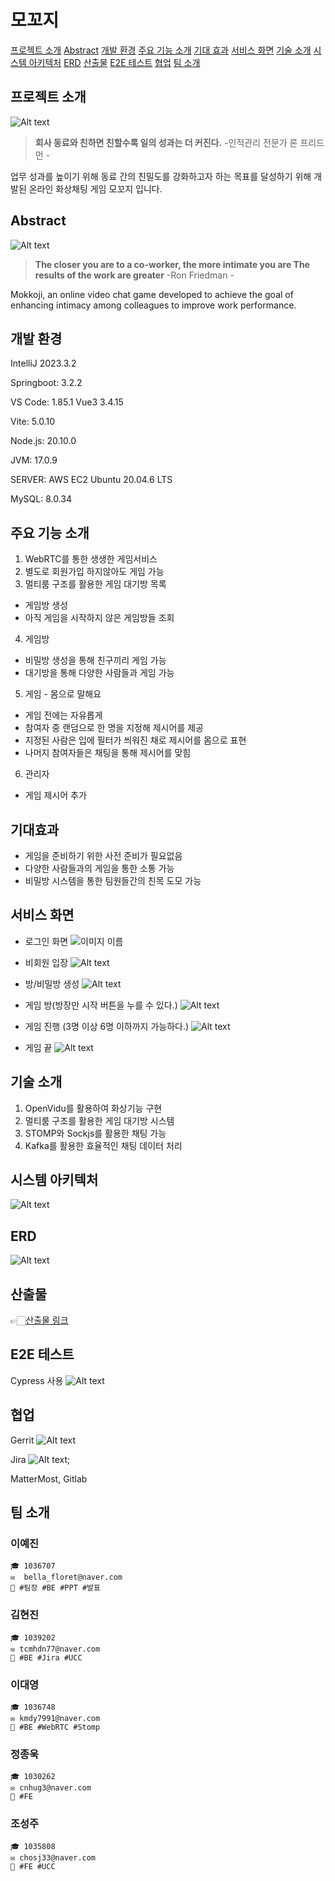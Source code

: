 모꼬지
============================
[프로젝트 소개](#프로젝트-소개)
[Abstract](#Abstract)
[개발 환경](#개발-환경)
[주요 기능 소개](#주요-기능-소개)
[기대 효과](#기대-효과)
[서비스 화면](#서비스-화면)
[기술 소개](#기술-소개)
[시스템 아키텍처](#시스템-아키텍처)
[ERD](#erd)
[산출물](#산출물)
[E2E 테스트](#e2e-테스트)
[협업](#협업)
[팀 소개](#팀-소개)


## 프로젝트 소개
![Alt text](./exec/img/logo.png)
> **회사 동료와 친하면 친할수록
일의 성과는 더 커진다.**
-인적관리 전문가 론 프리드먼 -

업무 성과를 높이기 위해 동료 간의 친밀도를 강화하고자 하는 목표를 달성하기 위해 개발된 온라인 화상채팅 게임 모꼬지 입니다.

## Abstract
![Alt text](./exec/img/logoeng.png)
> **The closer you are to a co-worker, the more intimate you are
The results of the work are greater**
-Ron Friedman -

Mokkoji, an online video chat game developed to achieve the goal of enhancing intimacy among colleagues to improve work performance.

## 개발 환경
IntelliJ 2023.3.2

 Springboot: 3.2.2

 VS Code: 1.85.1
 Vue3 3.4.15

 Vite: 5.0.10

 Node.js: 20.10.0

 JVM: 17.0.9

 SERVER: AWS EC2 Ubuntu 20.04.6 LTS
 
 MySQL: 8.0.34

## 주요 기능 소개
1. WebRTC를 통한 생생한 게임서비스
2. 별도로 회원가입 하지않아도 게임 가능
3. 멀티룸 구조를 활용한 게임 대기방 목록
- 게임방 생성
- 아직 게임을 시작하지 않은 게임방들 조회
4. 게임방
- 비밀방 생성을 통해 친구끼리 게임 가능
- 대기방을 통해 다양한 사람들과 게임 가능
5. 게임 - 몸으로 말해요
- 게임 전에는 자유롭게 
- 참여자 중 랜덤으로 한 명을 지정해 제시어를 제공
- 지정된 사람은 입에 필터가 씌워진 채로 제시어를 몸으로 표현
- 나머지 참여자들은 채팅을 통해 제시어를 맞힘
6. 관리자
- 게임 제시어 추가

## 기대효과
* 게임을 준비하기 위한 사전 준비가 필요없음
* 다양한 사람들과의 게임을 통한 소통 가능
* 비밀방 시스템을 통한 팀원들간의 친목 도모 가능

## 서비스 화면
* 로그인 화면
![이미지 이름](./exec/img/1.PNG)

* 비회원 입장
![Alt text](./exec/img/image.png)

* 방/비밀방 생성
![Alt text](./exec/img/image2.png)

* 게임 방(방장만 시작 버튼을 누를 수 있다.)
![Alt text](./exec/img/image3.png)

* 게임 진행 (3명 이상 6명 이하까지 가능하다.)
![Alt text](./exec/img/image4.png)

* 게임 끝
![Alt text](./exec/img/image5.png)


## 기술 소개
1. OpenVidu를 활용하여 화상기능 구현
2. 멀티룸 구조를 활용한 게임 대기방 시스템
3. STOMP와 Sockjs를 활용한 채팅 가능
4. Kafka를 활용한 효율적인 채팅 데이터 처리

## 시스템 아키텍처
![Alt text](./exec/img/sysarch.png)

## ERD
![Alt text](./exec/img/erd.png)

## 산출물
👉🏻[산출물 링크](./exec/B304%20최종%20산출물.pdf)

## E2E 테스트
Cypress 사용
![Alt text](./exec/img/cypress.png)

## 협업
Gerrit
![Alt text](./exec/img/gerrit.png)

Jira
![Alt text](./exec/img/Jira.png);

MatterMost, Gitlab

## 팀 소개

### 이예진
```
🎓 1036707
✉️  bella_floret@naver.com
💟 #팀장 #BE #PPT #발표
```

### 김현진
```
🎓 1039202
✉️ tcmhdn77@naver.com
💟 #BE #Jira #UCC
```

### 이대영
```
🎓 1036748
✉️ kmdy7991@naver.com
💟 #BE #WebRTC #Stomp
```


### 정종욱
```
🎓 1030262
✉️ cnhug3@naver.com
💟 #FE
```


### 조성주
```
🎓 1035808
✉️ chosj33@naver.com
💟 #FE #UCC
```

